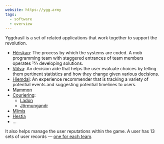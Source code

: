 ```yaml
---
website: https://ygg.army
tags:
  - software
  - overview
---
```

Yggdrasil is a set of related applications that work together to support the revolution.

* [Hérskap](Serial%20Mobbing.md): The process by which the systems are coded. A mob programming team with staggered entrances of team members operates 24⁄7 developing solutions.
* [Völva](Pythia.md): An decision aide that helps the user evaluate choices by telling them pertinent statistics and how they change given various decisions.
* [Hiemdal](Argus.md): An experience recommender that is tracking a variety of potential events and suggesting potential timelines to users.
* [Mammon](Mammon.md)
* [Couriering](Constant%20Couriering.md):
	* [Ladon](Ladon.md)
	* [Jörmungandr](Jörmungandr.md)
* [Mïmis](Mïmis.md)
* [Hestia](Hestia.md)
* …

It also helps manage the user reputations within the game. A user has 13 sets of user records — [one for each team](13-13s.md).

